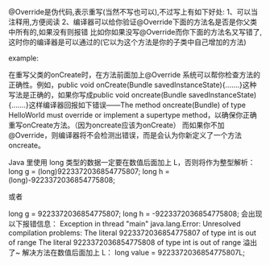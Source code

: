 @Override是伪代码,表示重写(当然不写也可以),不过写上有如下好处: 1、可以当注释用,方便阅读 2、编译器可以给你验证@Override下面的方法名是否是你父类中所有的,如果没有则报错 比如你如果没写@Override而你下面的方法名又写错了,这时你的编译器是可以通过的(它以为这个方法是你的子类中自己增加的方法)
 
example:
 
在重写父类的onCreate时，在方法前面加上@Override 系统可以帮你检查方法的正确性。例如，public void onCreate(Bundle savedInstanceState){…….}这种写法是正确的，如果你写成public void oncreate(Bundle savedInstanceState){…….}这样编译器回报如下错误——The method oncreate(Bundle) of type HelloWorld must override or implement a supertype method，以确保你正确重写onCreate方法。（因为oncreate应该为onCreate）
而如果你不加@Override，则编译器将不会检测出错误，而是会认为你新定义了一个方法oncreate。

Java 里使用 long 类型的数据一定要在数值后面加上 L，否则将作为整型解析：
long g = (long)9223372036854775807;
long h = (long)-9223372036854775808;

或者

long g = 9223372036854775807;
long h = -9223372036854775808;
会出现以下报错信息：
Exception in thread "main" java.lang.Error: Unresolved compilation problems: 
The literal 9223372036854775807 of type int is out of range
The literal 9223372036854775808 of type int is out of range 
溢出了~
解决方法在数值后面加上 L：
long value = 9223372036854775807L;